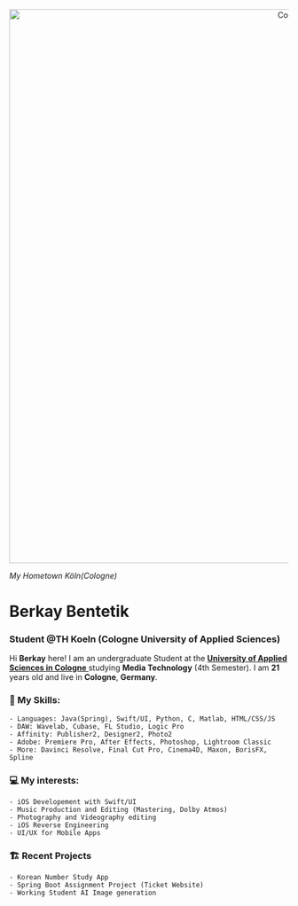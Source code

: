 <div style="text-align: center;">
    <img align= "center" alt="Coding" width="1000" src="https://mydesignagenda.com/wp-content/uploads/2019/12/wide_fullhd_germany-cologne-panorama.jpg">
</div>

_My Hometown Köln(Cologne)_

# Berkay Bentetik

### Student @TH Koeln (Cologne University of Applied Sciences)


Hi **Berkay** here! I am an undergraduate Student at the [**University of Applied Sciences in Cologne** ](https://www.th-koeln.de/en/) studying **Media Technology** (4th Semester).
I am **21** years old and live in **Cologne**, **Germany**.

 ### **📖 My Skills:**
    - Languages: Java(Spring), Swift/UI, Python, C, Matlab, HTML/CSS/JS
    - DAW: Wavelab, Cubase, FL Studio, Logic Pro
    - Affinity: Publisher2, Designer2, Photo2
    - Adobe: Premiere Pro, After Effects, Photoshop, Lightroom Classic
    - More: Davinci Resolve, Final Cut Pro, Cinema4D, Maxon, BorisFX, Spline
    
### **💻 My interests:**
    - iOS Developement with Swift/UI 
    - Music Production and Editing (Mastering, Dolby Atmos)
    - Photography and Videography editing
    - iOS Reverse Engineering
    - UI/UX for Mobile Apps 
    
### **🏗️ Recent Projects**
    - Korean Number Study App
    - Spring Boot Assignment Project (Ticket Website)
    - Working Student AI Image generation
    
